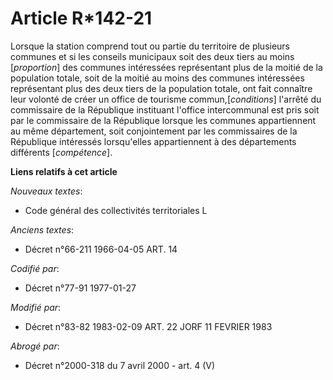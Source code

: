# Article R*142-21

Lorsque la station comprend tout ou partie du territoire de plusieurs communes et si les conseils municipaux soit des deux
tiers au moins [*proportion*] des communes intéressées représentant plus de la moitié de la population totale, soit de la
moitié au moins des communes intéressées représentant plus des deux tiers de la population totale, ont fait connaître leur
volonté de créer un office de tourisme commun,[*conditions*] l'arrêté du commissaire de la République instituant l'office
intercommunal est pris soit par le commissaire de la République lorsque les communes appartiennent au même département, soit
conjointement par les commissaires de la République intéressés lorsqu'elles appartiennent à des départements différents
[*compétence*].

**Liens relatifs à cet article**

_Nouveaux textes_:

  - Code général des collectivités territoriales L

_Anciens textes_:

  - Décret n°66-211 1966-04-05 ART. 14

_Codifié par_:

  - Décret n°77-91 1977-01-27

_Modifié par_:

  - Décret n°83-82 1983-02-09 ART. 22 JORF 11 FEVRIER 1983

_Abrogé par_:

  - Décret n°2000-318 du 7 avril 2000 - art. 4 (V)
